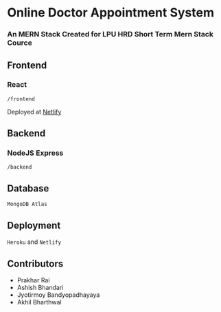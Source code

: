 # Online Doctor Appointment System

### An MERN Stack Created for LPU HRD Short Term Mern Stack Cource

## Frontend

### React

`/frontend`

Deployed at [Netlify](https://oniline-doctor-app-sys.netlify.app)

## Backend

### NodeJS Express

`/backend`

## Database

`MongoDB Atlas`

## Deployment

`Heroku` and `Netlify`

## Contributors

- Prakhar Rai
- Ashish Bhandari
- Jyotirmoy Bandyopadhayaya
- Akhil Bharthwal
